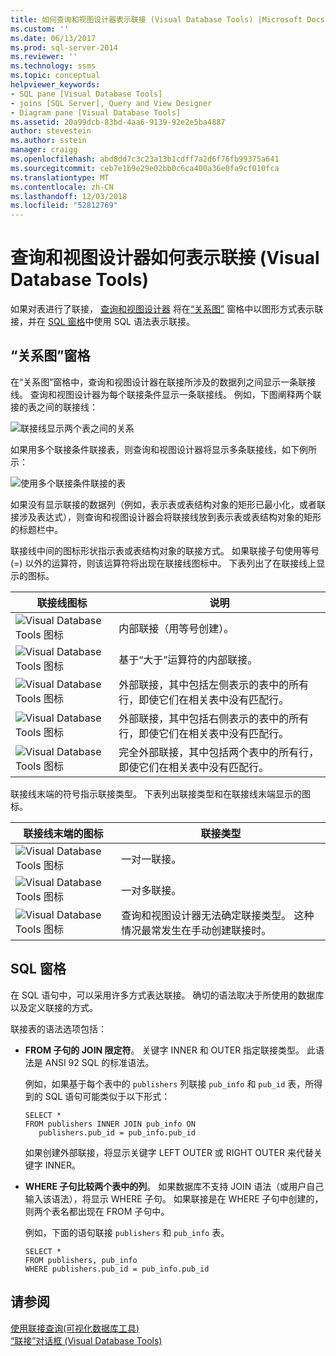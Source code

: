 ```yaml
---
title: 如何查询和视图设计器表示联接 (Visual Database Tools) |Microsoft Docs
ms.custom: ''
ms.date: 06/13/2017
ms.prod: sql-server-2014
ms.reviewer: ''
ms.technology: ssms
ms.topic: conceptual
helpviewer_keywords:
- SQL pane [Visual Database Tools]
- joins [SQL Server], Query and View Designer
- Diagram pane [Visual Database Tools]
ms.assetid: 20a99dcb-83bd-4aa6-9139-92e2e5ba4887
author: stevestein
ms.author: sstein
manager: craigg
ms.openlocfilehash: abd8dd7c3c23a13b1cdff7a2d6f76fb99375a641
ms.sourcegitcommit: ceb7e1b9e29e02bb0c6ca400a36e0fa9cf010fca
ms.translationtype: MT
ms.contentlocale: zh-CN
ms.lasthandoff: 12/03/2018
ms.locfileid: "52812769"
---
```

# <a name="how-the-query-and-view-designer-represents-joins-visual-database-tools"></a>查询和视图设计器如何表示联接 (Visual Database Tools)
  如果对表进行了联接， [查询和视图设计器](visual-database-tools.md) 将在[“关系图”](diagram-pane-visual-database-tools.md) 窗格中以图形方式表示联接，并在 [SQL 窗格](sql-pane-visual-database-tools.md)中使用 SQL 语法表示联接。  
  
## <a name="diagram-pane"></a>“关系图”窗格  
 在“关系图”窗格中，查询和视图设计器在联接所涉及的数据列之间显示一条联接线。 查询和视图设计器为每个联接条件显示一条联接线。 例如，下图阐释两个联接的表之间的联接线：  
  
 ![联接线显示两个表之间的关系](../../database-engine/media//dv3wbig.gif "联接线显示两个表之间的关系")  
  
 如果用多个联接条件联接表，则查询和视图设计器将显示多条联接线，如下例所示：  
  
 ![使用多个联接条件联接的表](../../database-engine/media//dv3w9n1.gif "使用多个联接条件联接的表")  
  
 如果没有显示联接的数据列（例如，表示表或表结构对象的矩形已最小化，或者联接涉及表达式），则查询和视图设计器会将联接线放到表示表或表结构对象的矩形的标题栏中。  
  
 联接线中间的图标形状指示表或表结构对象的联接方式。 如果联接子句使用等号 (=) 以外的运算符，则该运算符将出现在联接线图标中。 下表列出了在联接线上显示的图标。  
  
|**联接线图标**|**说明**|  
|------------------------|---------------------|  
|![Visual Database Tools 图标](../../database-engine/media//dv3wbih.gif "Visual Database Tools 图标")|内部联接（用等号创建）。|  
|![Visual Database Tools 图标](../../database-engine/media//dv3wbii.gif "Visual Database Tools 图标")|基于“大于”运算符的内部联接。|  
|![Visual Database Tools 图标](../../database-engine/media//dv3wbij.gif "Visual Database Tools 图标")|外部联接，其中包括左侧表示的表中的所有行，即使它们在相关表中没有匹配行。|  
|![Visual Database Tools 图标](../../database-engine/media//dv3wbik.gif "Visual Database Tools 图标")|外部联接，其中包括右侧表示的表中的所有行，即使它们在相关表中没有匹配行。|  
|![Visual Database Tools 图标](../../database-engine/media//dv3wbil.gif "Visual Database Tools 图标")|完全外部联接，其中包括两个表中的所有行，即使它们在相关表中没有匹配行。|  
  
 联接线末端的符号指示联接类型。 下表列出联接类型和在联接线末端显示的图标。  
  
|**联接线末端的图标**|**联接类型**|  
|-----------------------------------|----------------------|  
|![Visual Database Tools 图标](../../database-engine/media//dv3wbim.gif "Visual Database Tools 图标")|一对一联接。|  
|![Visual Database Tools 图标](../../database-engine/media//dv3wbin.gif "Visual Database Tools 图标")|一对多联接。|  
|![Visual Database Tools 图标](../../database-engine/media//dv3wbio.gif "Visual Database Tools 图标")|查询和视图设计器无法确定联接类型。 这种情况最常发生在手动创建联接时。|  
  
## <a name="sql-pane"></a>SQL 窗格  
 在 SQL 语句中，可以采用许多方式表达联接。 确切的语法取决于所使用的数据库以及定义联接的方式。  
  
 联接表的语法选项包括：  
  
-   **FROM 子句的 JOIN 限定符**。   关键字 INNER 和 OUTER 指定联接类型。 此语法是 ANSI 92 SQL 的标准语法。  
  
     例如，如果基于每个表中的 `publishers` 列联接 `pub_info` 和 `pub_id` 表，所得到的 SQL 语句可能类似于以下形式：  
  
    ```  
    SELECT *  
    FROM publishers INNER JOIN pub_info ON  
       publishers.pub_id = pub_info.pub_id  
    ```  
  
     如果创建外部联接，将显示关键字 LEFT OUTER 或 RIGHT OUTER 来代替关键字 INNER。  
  
-   **WHERE 子句比较两个表中的列**。   如果数据库不支持 JOIN 语法（或用户自己输入该语法），将显示 WHERE 子句。 如果联接是在 WHERE 子句中创建的，则两个表名都出现在 FROM 子句中。  
  
     例如，下面的语句联接 `publishers` 和 `pub_info` 表。  
  
    ```  
    SELECT *  
    FROM publishers, pub_info  
    WHERE publishers.pub_id = pub_info.pub_id  
    ```  
  
## <a name="see-also"></a>请参阅  
 [使用联接查询&#40;可视化数据库工具&#41;](query-with-joins-visual-database-tools.md)   
 [“联接”对话框 (Visual Database Tools)](join-dialog-box-visual-database-tools.md)  
  
  
